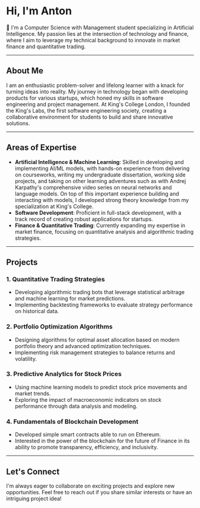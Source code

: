 # Hi, I'm Anton

👋 I'm a Computer Science with Management student specializing in Artificial Intelligence. My passion lies at the intersection of technology and finance, where I aim to leverage my technical background to innovate in market finance and quantitative trading.

---

## About Me

I am an enthusiastic problem-solver and lifelong learner with a knack for turning ideas into reality. My journey in technology began with developing products for various startups, which honed my skills in software engineering and project management. At King's College London, I founded the King's Labs, the first software engineering society, creating a collaborative environment for students to build and share innovative solutions.

---

## Areas of Expertise

- **Artificial Intelligence & Machine Learning**: Skilled in developing and implementing AI/ML models, with hands-on experience from delivering on courseworks, writing my undergraduate dissertation, working side projects, and taking on other learning adventures such as with Andrej Karpathy's comprehensive video series on neural networks and language models. On top of this important experience building and interacting with models, I developed strong theory knowledge from my specialization at King's College.
- **Software Development**: Proficient in full-stack development, with a track record of creating robust applications for startups.
- **Finance & Quantitative Trading**: Currently expanding my expertise in market finance, focusing on quantitative analysis and algorithmic trading strategies.

---

## Projects

### 1. Quantitative Trading Strategies
- Developing algorithmic trading bots that leverage statistical arbitrage and machine learning for market predictions.
- Implementing backtesting frameworks to evaluate strategy performance on historical data.

### 2. Portfolio Optimization Algorithms
- Designing algorithms for optimal asset allocation based on modern portfolio theory and advanced optimization techniques.
- Implementing risk management strategies to balance returns and volatility.

### 3. Predictive Analytics for Stock Prices
- Using machine learning models to predict stock price movements and market trends.
- Exploring the impact of macroeconomic indicators on stock performance through data analysis and modeling.

### 4. Fundamentals of Blockchain Development
- Developed simple smart contracts able to run on Ethereum.
- Interested in the power of the blockchain for the future of Finance in its ability to promote transparency, efficiency, and inclusivity.

---

## Let's Connect

I'm always eager to collaborate on exciting projects and explore new opportunities. Feel free to reach out if you share similar interests or have an intriguing project idea!
